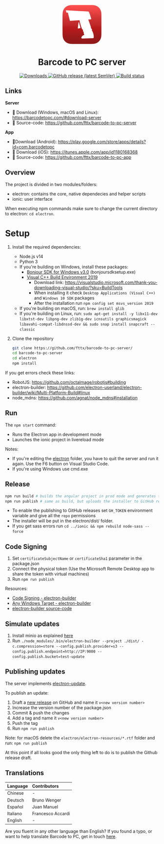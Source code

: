 
<div align="center">
  <img width="128" height="128" src="https://raw.githubusercontent.com/fttx/barcode-to-pc-app/master/resources/icon.png">
</div>

<h1 align="center">Barcode to PC server</h1>

<div align="center">
  <a href="https://github.com/fttx/barcode-to-pc-server/releases">
    <img alt="Downloads"
    src="https://img.shields.io/github/downloads/fttx/barcode-to-pc-server/total">
  </a>

  <a href="https://github.com/fttx/barcode-to-pc-server/releases">
    <img alt="GitHub release (latest SemVer)"
    src="https://img.shields.io/github/v/release/fttx/barcode-to-pc-server?color=rgb%2872%2C191%2C29%29">
  </a>

  <a href="https://ci.appveyor.com/project/fttx/barcode-to-pc-server">
    <img alt="Build status"
    src="https://ci.appveyor.com/api/projects/status/un8nkjy7755fh7io?svg=true">
  </a>

</div>

## Links

**Server**

* 💾 Download (Windows, macOS and Linux): <https://barcodetopc.com/#download-server>
* 📁 Source-code: <https://github.com/fttx/barcode-to-pc-server>

**App**

* 📱Download (Android): <https://play.google.com/store/apps/details?id=com.barcodetopc>
* 📱 Download (iOS): <https://itunes.apple.com/app/id1180168368>
* 📁 Source-code: <https://github.com/fttx/barcode-to-pc-app>

## Overview

The project is divided in two modules/folders:

- electron: contains the core, native dependecies and helper scripts
- ionic: user interface

When executing npm commands make sure to change the current directory to electron: `cd electron`.

# Setup

1. Install the required dependencies:
    * Node.js v14
    * Python 3
    * If you're building on Windows, install these packages:
        * [Bonjour SDK for Windows v3.0](https://developer.apple.com/download/more/) (bonjoursdksetup.exe)
        * [Visual C++ Build Environment 2019](https://github.com/nodejs/node-gyp#on-windows)
          * Download link: https://visualstudio.microsoft.com/thank-you-downloading-visual-studio/?sku=BuildTools
          * When installing it check `Desktop Applications (Visual C++)` and `Windows 10 SDK` packages
          * After the installation run `npm config set msvs_version 2019`
    * If you're building on macOS, run: `brew install glib`
    * If you're building on Linux, run: `sudo apt-get install -y libx11-dev libxtst-dev libpng-dev zlib1g-dev icnsutils graphicsmagick libavahi-compat-libdnssd-dev && sudo snap install snapcraft --classic`

2. Clone the repository
    ```bash
    git clone https://github.com/fttx/barcode-to-pc-server/
    cd barcode-to-pc-server
    cd electron
    npm install
    ```

If you get errors check these links:

  * RobotJS: <https://github.com/octalmage/robotjs#building>
  * electron-builder: <https://github.com/electron-userland/electron-builder/wiki/Multi-Platform-Build#linux>
  * node_mdns: <https://github.com/agnat/node_mdns#installation>

## Run

The `npm start` command:
- Runs the Electron app in development mode
- Launches the ionic project in livereload mode

Notes:

- If you're editing the [electron](./electron) folder, you have to quit the server and  run it again. Use the F6 button on Visual Studio Code.
- If you're using Windows use cmd.exe

## Release

  ```bash
  npm run build # builds the angular project in prod mode and generates the signed installer for the current platform
  npm run publish # same as build, but uploads the installer to GitHub releases
  ```
* To enable the publishing to GitHub releases set `GH_TOKEN` environment variable and give all the `repo` permissions
* The installer will be put in the electron/dist/ folder.
* If you get sass errors run `cd ../ionic && npm rebuild node-sass --force`

## Code Signing

1. Set `certificateSubjectName` or `certificateSha1` parameter in the package.json
2. Connect the physical token (Use the Microsoft Remote Desktop app to share the token with virtual machines)
3. Run `npm run publish`

Resources:
-  [Code Signing - electron-builder](https://www.electron.build/code-signing)
-  [Any Windows Target - electron-builder](https://www.electron.build/configuration/win)
-  [electron-builder source-code](https://github.com/electron-userland/electron-builder/blob/ebbd9f796e2d8d5b0720b2b699ba24dc159ee692/packages/app-builder-lib/src/codeSign/windowsCodeSign.ts#L116)

## Simulate updates

1. Install minio as explained [here](https://github.com/electron-userland/electron-builder/issues/3053#issuecomment-401001573)
2. Run `./node_modules/.bin/electron-builder --project ./dist/ -c.compression=store --config.publish.provider=s3 --config.publish.endpoint=http://IP:9000 --config.publish.bucket=test-update`

## Publishing updates

The server implements [electron-update](https://www.electron.build/auto-update).

To publish an update:

1. Draft a [new
   release](https://github.com/fttx/barcode-to-pc-server/releases/new) on GitHub
   and name it `v<new version number>`
2. Increase the version number of the package.json
3. Commit & push the changes
4. Add a tag and name it `v<new version number>`
5. Push the tag
6. Run `npm run publish`

Note: for macOS delete the `electron/electron-resources/*.rtf` folder and run: `npm run publish`

At this point if all looks good the only thing left to do is to publish the Github release draft.

## Translations

| Language           | Contributors      |
| :----------------- |:------------------|
| Chinese            | -                 |
| Deutsch            | Bruno Wenger      |
| Español            | Juan Manuel       |
| Italiano           | Francesco Accardi |
| English            | -                 |

Are you fluent in any other language than English? If you found a typo, or want to help translate Barcode to PC, get in touch [here](https://barcodetopc.com/contact/).
